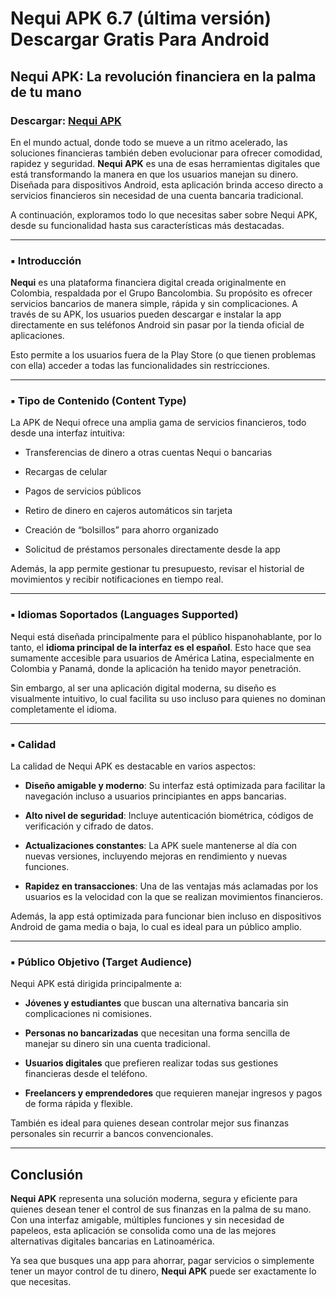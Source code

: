 ﻿# Nequi APK 6.7 (última versión) Descargar Gratis Para Android

## Nequi APK: La revolución financiera en la palma de tu mano
### Descargar: [Nequi APK](https://tinyurl.com/3bzbntj3)
En el mundo actual, donde todo se mueve a un ritmo acelerado, las soluciones financieras también deben evolucionar para ofrecer comodidad, rapidez y seguridad. **Nequi APK** es una de esas herramientas digitales que está transformando la manera en que los usuarios manejan su dinero. Diseñada para dispositivos Android, esta aplicación brinda acceso directo a servicios financieros sin necesidad de una cuenta bancaria tradicional.

A continuación, exploramos todo lo que necesitas saber sobre Nequi APK, desde su funcionalidad hasta sus características más destacadas.

----------

### ▪️ Introducción

**Nequi** es una plataforma financiera digital creada originalmente en Colombia, respaldada por el Grupo Bancolombia. Su propósito es ofrecer servicios bancarios de manera simple, rápida y sin complicaciones. A través de su APK, los usuarios pueden descargar e instalar la app directamente en sus teléfonos Android sin pasar por la tienda oficial de aplicaciones.

Esto permite a los usuarios fuera de la Play Store (o que tienen problemas con ella) acceder a todas las funcionalidades sin restricciones.

----------

### ▪️ Tipo de Contenido (Content Type)

La APK de Nequi ofrece una amplia gama de servicios financieros, todo desde una interfaz intuitiva:

-   Transferencias de dinero a otras cuentas Nequi o bancarias
    
-   Recargas de celular
    
-   Pagos de servicios públicos
    
-   Retiro de dinero en cajeros automáticos sin tarjeta
    
-   Creación de “bolsillos” para ahorro organizado
    
-   Solicitud de préstamos personales directamente desde la app
    

Además, la app permite gestionar tu presupuesto, revisar el historial de movimientos y recibir notificaciones en tiempo real.

----------

### ▪️ Idiomas Soportados (Languages Supported)

Nequi está diseñada principalmente para el público hispanohablante, por lo tanto, el **idioma principal de la interfaz es el español**. Esto hace que sea sumamente accesible para usuarios de América Latina, especialmente en Colombia y Panamá, donde la aplicación ha tenido mayor penetración.

Sin embargo, al ser una aplicación digital moderna, su diseño es visualmente intuitivo, lo cual facilita su uso incluso para quienes no dominan completamente el idioma.

----------

### ▪️ Calidad

La calidad de Nequi APK es destacable en varios aspectos:

-   **Diseño amigable y moderno**: Su interfaz está optimizada para facilitar la navegación incluso a usuarios principiantes en apps bancarias.
    
-   **Alto nivel de seguridad**: Incluye autenticación biométrica, códigos de verificación y cifrado de datos.
    
-   **Actualizaciones constantes**: La APK suele mantenerse al día con nuevas versiones, incluyendo mejoras en rendimiento y nuevas funciones.
    
-   **Rapidez en transacciones**: Una de las ventajas más aclamadas por los usuarios es la velocidad con la que se realizan movimientos financieros.
    

Además, la app está optimizada para funcionar bien incluso en dispositivos Android de gama media o baja, lo cual es ideal para un público amplio.

----------

### ▪️ Público Objetivo (Target Audience)

Nequi APK está dirigida principalmente a:

-   **Jóvenes y estudiantes** que buscan una alternativa bancaria sin complicaciones ni comisiones.
    
-   **Personas no bancarizadas** que necesitan una forma sencilla de manejar su dinero sin una cuenta tradicional.
    
-   **Usuarios digitales** que prefieren realizar todas sus gestiones financieras desde el teléfono.
    
-   **Freelancers y emprendedores** que requieren manejar ingresos y pagos de forma rápida y flexible.
    

También es ideal para quienes desean controlar mejor sus finanzas personales sin recurrir a bancos convencionales.

----------

## Conclusión

**Nequi APK** representa una solución moderna, segura y eficiente para quienes desean tener el control de sus finanzas en la palma de su mano. Con una interfaz amigable, múltiples funciones y sin necesidad de papeleos, esta aplicación se consolida como una de las mejores alternativas digitales bancarias en Latinoamérica.

Ya sea que busques una app para ahorrar, pagar servicios o simplemente tener un mayor control de tu dinero, **Nequi APK** puede ser exactamente lo que necesitas.
